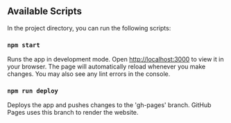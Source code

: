 ## Available Scripts

In the project directory, you can run the following scripts:

### `npm start`

Runs the app in development mode. Open [http://localhost:3000](http://localhost:3000) to view it in your browser. The page will automatically reload whenever you make changes. You may also see any lint errors in the console.

### `npm run deploy`

Deploys the app and pushes changes to the 'gh-pages' branch. GitHub Pages uses this branch to render the website.
